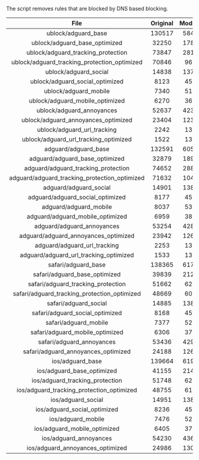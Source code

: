 The script removes rules that are blocked by DNS based blocking.


| File | Original | Modified |
|:----:|:-----:|:-----:|
| ublock/adguard_base | 130517 | 58416 |
| ublock/adguard_base_optimized | 32250 | 17899 |
| ublock/adguard_tracking_protection | 73847 | 28122 |
| ublock/adguard_tracking_protection_optimized | 70846 | 9689 |
| ublock/adguard_social | 14838 | 13759 |
| ublock/adguard_social_optimized | 8123 | 4541 |
| ublock/adguard_mobile | 7340 | 5174 |
| ublock/adguard_mobile_optimized | 6270 | 3694 |
| ublock/adguard_annoyances | 52637 | 42319 |
| ublock/adguard_annoyances_optimized | 23404 | 12311 |
| ublock/adguard_url_tracking | 2242 | 1364 |
| ublock/adguard_url_tracking_optimized | 1522 | 1361 |
| adguard/adguard_base | 132591 | 60532 |
| adguard/adguard_base_optimized | 32879 | 18956 |
| adguard/adguard_tracking_protection | 74652 | 28867 |
| adguard/adguard_tracking_protection_optimized | 71632 | 10418 |
| adguard/adguard_social | 14901 | 13824 |
| adguard/adguard_social_optimized | 8177 | 4592 |
| adguard/adguard_mobile | 8037 | 5361 |
| adguard/adguard_mobile_optimized | 6959 | 3874 |
| adguard/adguard_annoyances | 53254 | 42848 |
| adguard/adguard_annoyances_optimized | 23942 | 12613 |
| adguard/adguard_url_tracking | 2253 | 1373 |
| adguard/adguard_url_tracking_optimized | 1533 | 1370 |
| safari/adguard_base | 138365 | 61724 |
| safari/adguard_base_optimized | 39839 | 21232 |
| safari/adguard_tracking_protection | 51662 | 6246 |
| safari/adguard_tracking_protection_optimized | 48669 | 6094 |
| safari/adguard_social | 14885 | 13805 |
| safari/adguard_social_optimized | 8168 | 4576 |
| safari/adguard_mobile | 7377 | 5216 |
| safari/adguard_mobile_optimized | 6306 | 3730 |
| safari/adguard_annoyances | 53436 | 42949 |
| safari/adguard_annoyances_optimized | 24188 | 12690 |
| ios/adguard_base | 139664 | 61923 |
| ios/adguard_base_optimized | 41155 | 21436 |
| ios/adguard_tracking_protection | 51748 | 6254 |
| ios/adguard_tracking_protection_optimized | 48755 | 6102 |
| ios/adguard_social | 14951 | 13844 |
| ios/adguard_social_optimized | 8236 | 4597 |
| ios/adguard_mobile | 7476 | 5262 |
| ios/adguard_mobile_optimized | 6405 | 3773 |
| ios/adguard_annoyances | 54230 | 43612 |
| ios/adguard_annoyances_optimized | 24986 | 13009 |